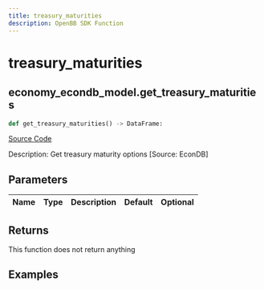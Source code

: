 ```yaml
---
title: treasury_maturities
description: OpenBB SDK Function
---
```


# treasury_maturities

## economy_econdb_model.get_treasury_maturities

```python title='openbb_terminal/economy/econdb_model.py'
def get_treasury_maturities() -> DataFrame:
```
[Source Code](https://github.com/OpenBB-finance/OpenBBTerminal/tree/main/openbb_terminal/economy/econdb_model.py#L829)

Description: Get treasury maturity options [Source: EconDB]

## Parameters

| Name | Type | Description | Default | Optional |
| ---- | ---- | ----------- | ------- | -------- |

## Returns

This function does not return anything

## Examples


